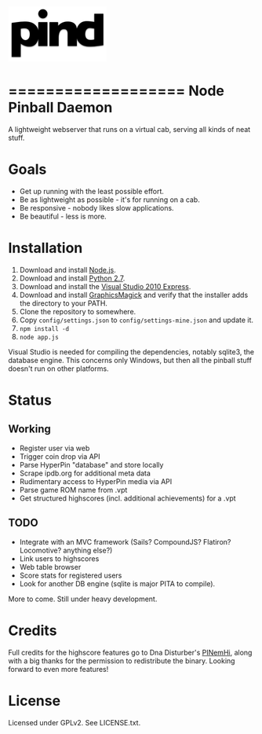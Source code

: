 ![pind](app/public/img/logo.png)

===================
Node Pinball Daemon
===================

A lightweight webserver that runs on a virtual cab, serving all kinds of neat
stuff.

Goals
=====
* Get up running with the least possible effort.
* Be as lightweight as possible - it's for running on a cab.
* Be responsive - nobody likes slow applications.
* Be beautiful - less is more.

Installation
============

1. Download and install [Node.js](http://nodejs.org/).
2. Download and install [Python 2.7](http://www.python.org/download/releases/2.7.3/).
3. Download and install the [Visual Studio 2010 Express](http://go.microsoft.com/?linkid=9709949).
4. Download and install [GraphicsMagick](http://www.graphicsmagick.org/download.html) and verify that the installer adds the directory to your PATH.
5. Clone the repository to somewhere.
6. Copy `config/settings.json` to `config/settings-mine.json` and update it.
7. `npm install -d`
8. `node app.js`

Visual Studio is needed for compiling the dependencies, notably sqlite3, the
database engine. This concerns only Windows, but then all the pinball stuff
doesn't run on other platforms.

Status
======

Working
-------

* Register user via web
* Trigger coin drop via API
* Parse HyperPin "database" and store locally
* Scrape ipdb.org for additional meta data
* Rudimentary access to HyperPin media via API
* Parse game ROM name from .vpt
* Get structured highscores (incl. additional achievements) for a .vpt

TODO
----

* Integrate with an MVC framework (Sails? CompoundJS? Flatiron? Locomotive? anything else?)
* Link users to highscores
* Web table browser
* Score stats for registered users
* Look for another DB engine (sqlite is major PITA to compile).

More to come. Still under heavy development.

Credits
=======

Full credits for the highscore features go to Dna Disturber's [PINemHi](http://www.pinemhi.com/),
along with a big thanks for the permission to redistribute the binary. Looking
forward to even more features!


License
=======

Licensed under GPLv2. See LICENSE.txt.

